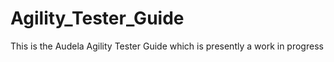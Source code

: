# Agility_Tester_Guide
This is the Audela Agility Tester Guide which is presently a work in progress 
